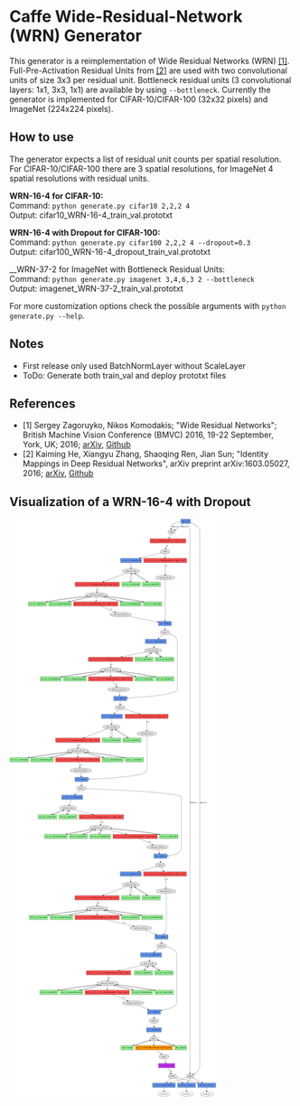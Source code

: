 Caffe Wide-Residual-Network (WRN) Generator
===========================================

This generator is a reimplementation of Wide Residual Networks (WRN) [[1]](#ref1).
Full-Pre-Activation Residual Units from [[2]](#ref2) are used with two
convolutional units of size 3x3 per residual unit. Bottleneck
residual units (3 convolutional layers: 1x1, 3x3, 1x1) are available by using `--bottleneck`. 
Currently the generator is implemented for CIFAR-10/CIFAR-100 (32x32 pixels) and ImageNet 
(224x224 pixels).

How to use
----------
The generator expects a list of residual unit counts per spatial resolution. For CIFAR-10/CIFAR-100
there are 3 spatial resolutions, for ImageNet 4 spatial resolutions with residual units. 

__WRN-16-4 for CIFAR-10:__  
Command: `python generate.py cifar10 2,2,2 4`  
Output: cifar10_WRN-16-4_train_val.prototxt

__WRN-16-4 with Dropout for CIFAR-100:__  
Command: `python generate.py cifar100 2,2,2 4 --dropout=0.3`  
Output: cifar100_WRN-16-4_dropout_train_val.prototxt

__WRN-37-2 for ImageNet with Bottleneck Residual Units:  
Command: `python generate.py imagenet 3,4,6,3 2 --bottleneck`  
Output: imagenet_WRN-37-2_train_val.prototxt

For more customization options check the possible arguments with
`python generate.py --help`.

Notes
-----
* First release only used BatchNormLayer without ScaleLayer
* ToDo: Generate both train_val and deploy prototxt files

References
----------
- <a name='ref1'></a>[1] Sergey Zagoruyko, Nikos Komodakis; "Wide Residual
  Networks"; British Machine Vision Conference (BMVC) 2016, 19-22 September,
  York, UK; 2016; [arXiv](https://arxiv.org/abs/1605.07146),
  [Github](https://github.com/szagoruyko/wide-residual-networks)
- <a name='ref2'></a>[2] Kaiming He, Xiangyu Zhang, Shaoqing Ren, Jian Sun;
  "Identity Mappings in Deep Residual Networks", arXiv preprint arXiv:1603.05027,
  2016; [arXiv](https://arxiv.org/abs/1603.05027),
  [Github](https://github.com/KaimingHe/resnet-1k-layers)

Visualization of a WRN-16-4 with Dropout
-----------------------------
![CIFAR-100 WRN-16-4 /w Dropout visualization](example/cifar100_WRN-16-4_dropout_net.png?raw=true)

